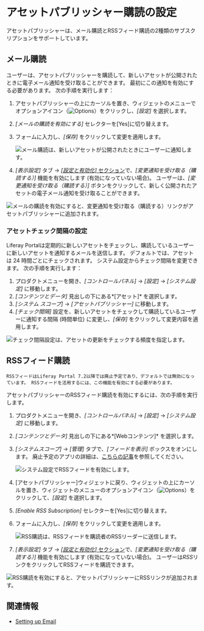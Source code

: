 # アセットパブリッシャー購読の設定

アセットパブリッシャーは、メール購読とRSSフィード購読の2種類のサブスクリプションをサポートしています。

## メール購読

ユーザーは、アセットパブリッシャーを購読して、新しいアセットが公開されたときに電子メール通知を受け取ることができます。 最初にこの通知を有効にする必要があります。 次の手順を実行します：

1.  アセットパブリッシャーの上にカーソルを置き、ウィジェットのメニューでオプションアイコン（![Options](../../../images/icon-app-options.png)）をクリックし、*[設定]* を選択します。

2.  *[メールの購読を有効にする]* セレクターを[Yes]に切り替えます。

3.  フォームに入力し、*[保存]* をクリックして変更を適用します。

    ![メール購読は、新しいアセットが公開されたときにユーザーに通知します。](./configuring-asset-publisher-subscriptions/images/01.png)

4.  *[表示設定]* タブ → [*[設定と有効化]* セクション](./configuring-display-settings.md#set-and-enable-options)で、*[変更通知を受け取る（購読する）]* 機能を有効にします (有効になっていない場合)。 ユーザーは、*[変更通知を受け取る（購読する）]* ボタンをクリックして、新しく公開されたアセットの電子メール通知を受け取ることができます。

![メールの購読を有効にすると、変更通知を受け取る（購読する）リンクがアセットパブリッシャーに追加されます。](./configuring-asset-publisher-subscriptions/images/02.png)

### アセットチェック間隔の設定

Liferay Portalは定期的に新しいアセットをチェックし、購読しているユーザーに新しいアセットを通知するメールを送信します。 デフォルトでは、アセットは 24 時間ごとにチェックされます。 システム設定からチェック間隔を変更できます。 次の手順を実行します：

1.  プロダクトメニューを開き、*[コントロールパネル]* → *[設定]* → *[システム設定]* に移動します。
2.  *[コンテンツとデータ]* 見出しの下にある*[アセット]* を選択します。
3.  *[システム スコープ]* → *[アセットパブリッシャー]* に移動します。
4.  *[チェック間隔]* 設定を、新しいアセットをチェックして購読しているユーザーに通知する間隔 (時間単位) に変更し、*[保存]* をクリックして変更内容を適用します。

![チェック間隔設定は、アセットの更新をチェックする頻度を指定します。](./configuring-asset-publisher-subscriptions/images/03.png)

## RSSフィード購読

```{note}
RSSフィードはLiferay Portal 7.2以降では廃止予定であり、デフォルトでは無効になっています。 RSSフィードを活用するには、この機能を有効にする必要があります。
```

アセットパブリッシャーのRSSフィード購読を有効にするには、次の手順を実行します。

1.  プロダクトメニューを開き、*[コントロールパネル]* → *[設定]* → *[システム設定]* に移動します。

2.  *[コンテンツとデータ]* 見出しの下にある*[Webコンテンツ]* を選択します。

3.  *[システムスコープ]* → *[管理]* タブで、*[フィードを表示]* ボックスをオンにします。 廃止予定のアプリの詳細は、[こちらの記事](TODO:deprecated-apps)を参照してください。

    ![システム設定でRSSフィードを有効にします。](./configuring-asset-publisher-subscriptions/images/04.png)

4.  [アセットパブリッシャー]ウィジェットに戻り、ウィジェットの上にカーソルを置き、ウィジェットのメニューのオプションアイコン（![Options](../../../images/icon-app-options.png)）をクリックして、*[設定]* を選択します。

5.  *[Enable RSS Subscription]* セレクターを[Yes]に切り替えます。

6.  フォームに入力し、*[保存]* をクリックして変更を適用します。

    ![RSS購読は、RSSフィードを購読者のRSSリーダーに送信します。](./configuring-asset-publisher-subscriptions/images/05.png)

7.  *[表示設定]* タブ → [*[設定と有効化]* セクション](./configuring-display-settings.md#set-and-enable-options)で、*[変更通知を受け取る（購読する）]* 機能を有効にします (有効になっていない場合)。 ユーザーは*RSS*リンクをクリックしてRSSフィードを購読できます。

![RSS購読を有効にすると、アセットパブリッシャーにRSSリンクが追加されます。](./configuring-asset-publisher-subscriptions/images/06.png)

## 関連情報

  - [Setting up Email](../../../installation-and-upgrades/setting-up-liferay/configuring-mail/connecting-to-a-mail-server.md)
